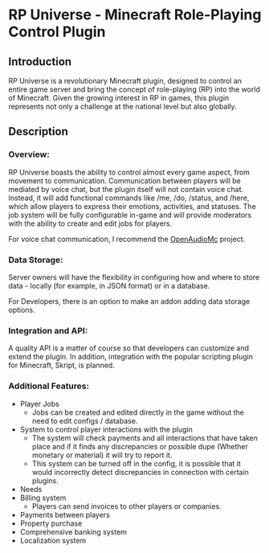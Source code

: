 # RP Universe - Minecraft Role-Playing Control Plugin
## Introduction
RP Universe is a revolutionary Minecraft plugin, designed to control an entire game server and bring the concept of role-playing (RP) into the world of Minecraft. Given the growing interest in RP in games, this plugin represents not only a challenge at the national level but also globally.

## Description
### Overview:
RP Universe boasts the ability to control almost every game aspect, from movement to communication. Communication between players will be mediated by voice chat, but the plugin itself will not contain voice chat. Instead, it will add functional commands like /me, /do, /status, and /here, which allow players to express their emotions, activities, and statuses. The job system will be fully configurable in-game and will provide moderators with the ability to create and edit jobs for players.

For voice chat communication, I recommend the [OpenAudioMc](https://github.com/Mindgamesnl/OpenAudioMc) project.

### Data Storage:
Server owners will have the flexibility in configuring how and where to store data - locally (for example, in JSON format) or in a database.

For Developers, there is an option to make an addon adding data storage options.

### Integration and API:
A quality API is a matter of course so that developers can customize and extend the plugin. In addition, integration with the popular scripting plugin for Minecraft, Skript, is planned.

### Additional Features:
- Player Jobs
  - Jobs can be created and edited directly in the game without the need to edit configs / database.
- System to control player interactions with the plugin
  - The system will check payments and all interactions that have taken place and if it finds any discrepancies or possible dupe (Whether monetary or material) it will try to report it.
  - This system can be turned off in the config, it is possible that it would incorrectly detect discrepancies in connection with certain plugins.
- Needs
- Billing system
  - Players can send invoices to other players or companies.
- Payments between players
- Property purchase
- Comprehensive banking system
- Localization system